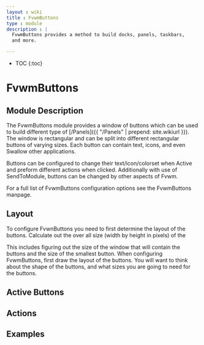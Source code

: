 ```yaml
---
layout : wiki
title : FvwmButtons
type : module
description : |
  FvwmButtons provides a method to build docks, panels, taskbars,
  and more.

---
```

* TOC
{:toc}

# FvwmButtons

## Module Description

The FvwmButtons module provides a window of buttons which can be used
to build different type of [/Panels]({{ "/Panels" | prepend: site.wikiurl }}).
The window is rectangular and can be split into different rectangular
buttons of varying sizes. Each button can contain text, icons, and even
Swallow other applications.

Buttons can be configured to change their text/icon/colorset when
Active and preform different actions when clicked. Additionally
with use of SendToModule, buttons can be changed by other aspects
of Fvwm.

For a full list of FvwmButtons configuration options see the
FvwmButtons manpage.

## Layout

To configure FvwnButtons you need to first determine the layout of the
buttons. Calculate out the over all size (width by height in pixels) of
the 

This includes figuring out the size of the window that will
contain the buttons and the size of the smallest button.
When configuring FvwmButtons, first draw the layout of the buttons.
You will want to think about the shape of the buttons, and what sizes
you are going to need for the buttons.

## Active Buttons

## Actions

## Examples
